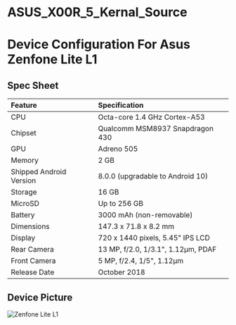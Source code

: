 # ASUS_X00R_5_Kernal_Source

# Device Configuration For Asus Zenfone Lite L1

## Spec Sheet

| Feature                 | Specification                     |
| :---------------------- | :-------------------------------- |
| CPU                     | Octa-core 1.4 GHz Cortex-A53      |
| Chipset                 | Qualcomm MSM8937 Snapdragon 430   |
| GPU                     | Adreno 505                        |
| Memory                  | 2 GB                              |
| Shipped Android Version | 8.0.0 (upgradable to Android 10)  |
| Storage                 | 16 GB                             |
| MicroSD                 | Up to 256 GB                      |
| Battery                 | 3000 mAh (non-removable)          |
| Dimensions              | 147.3 x 71.8 x 8.2 mm             |
| Display                 | 720 x 1440 pixels, 5.45" IPS LCD  |
| Rear Camera             | 13 MP, f/2.0, 1/3.1", 1.12µm, PDAF|
| Front Camera            | 5 MP, f/2.4, 1/5", 1.12µm         |
| Release Date            | October 2018                      |

## Device Picture

![Zenfone Lite L1](https://www.asus.com/media/global/products/wnDbD17HDv0mmBye/P_setting_xxx_0_90_end_300.png "Zenfone Lite L1")
